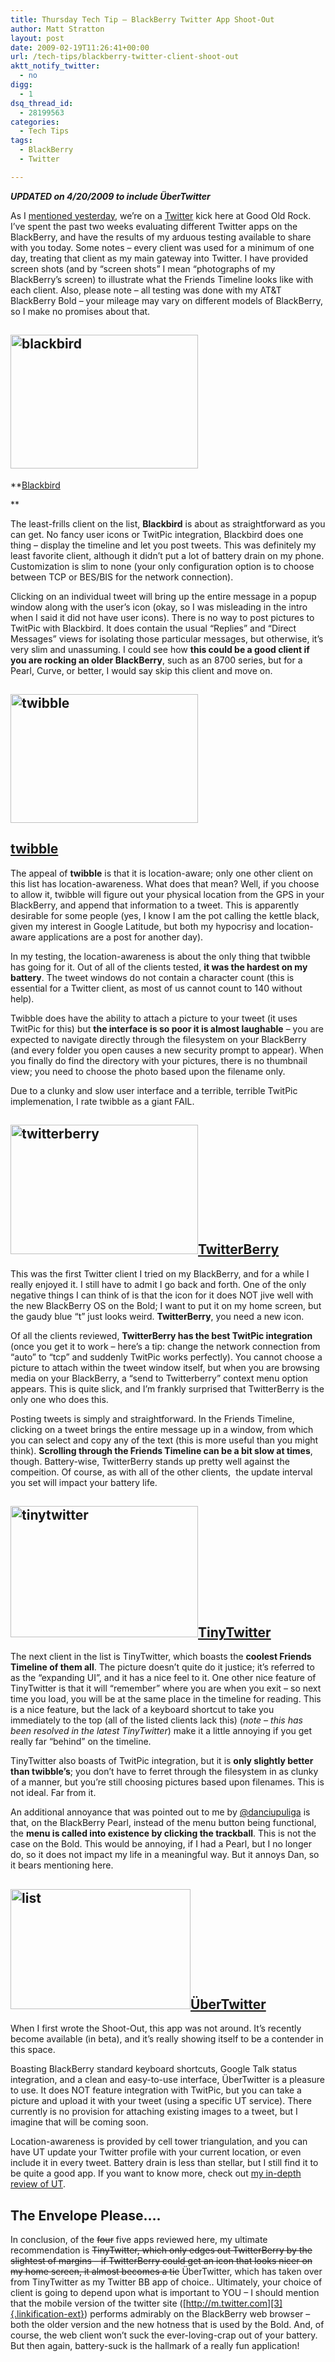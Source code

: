 ```yaml
---
title: Thursday Tech Tip – BlackBerry Twitter App Shoot-Out
author: Matt Stratton
layout: post
date: 2009-02-19T11:26:41+00:00
url: /tech-tips/blackberry-twitter-client-shoot-out
aktt_notify_twitter:
  - no
digg:
  - 1
dsq_thread_id:
  - 28199563
categories:
  - Tech Tips
tags:
  - BlackBerry
  - Twitter

---
```

_**UPDATED on 4/20/2009 to include ÜberTwitter**_

As I <a href="/2009/02/18/wednesday-web-wanderings-for-2112009-twitter-edition/" target="_self">mentioned yesterday</a>, we&#8217;re on a <a href="http://twitter.com" target="_blank">Twitter</a> kick here at Good Old Rock. I&#8217;ve spent the past two weeks evaluating different Twitter apps on the BlackBerry, and have the results of my arduous testing available to share with you today. Some notes &#8211; every client was used for a minimum of one day, treating that client as my main gateway into Twitter. I have provided screen shots (and by &#8220;screen shots&#8221; I mean &#8220;photographs of my BlackBerry&#8217;s screen) to illustrate what the Friends Timeline looks like with each client. Also, please note &#8211; all testing was done with my AT&T BlackBerry Bold &#8211; your mileage may vary on different models of BlackBerry, so I make no promises about that.

## <img class="alignright size-medium wp-image-4872" title="blackbird" src="/wp-content/uploads/2009/02/blackbird-300x214.jpg" alt="blackbird" width="300" height="214" srcset="/wp-content/uploads/2009/02/blackbird-300x214.jpg 300w, /wp-content/uploads/2009/02/blackbird-1024x732.jpg 1024w, /wp-content/uploads/2009/02/blackbird.jpg 1158w" sizes="(max-width: 300px) 100vw, 300px" />
  
**<a href="http://dossy.org/twitter/blackbird/" target="_blank">Blackbird</a>
  
** 

The least-frills client on the list, **Blackbird** is about as straightforward as you can get. No fancy user icons or TwitPic integration, Blackbird does one thing &#8211; display the timeline and let you post tweets. This was definitely my least favorite client, although it didn&#8217;t put a lot of battery drain on my phone. Customization is slim to none (your only configuration option is to choose between TCP or BES/BIS for the network connection).

Clicking on an individual tweet will bring up the entire message in a popup window along with the user&#8217;s icon (okay, so I was misleading in the intro when I said it did not have user icons). There is no way to post pictures to TwitPic with Blackbird. It does contain the usual &#8220;Replies&#8221; and &#8220;Direct Messages&#8221; views for isolating those particular messages, but otherwise, it&#8217;s very slim and unassuming. I could see how **this could be a good client if you are rocking an older BlackBerry**, such as an 8700 series, but for a Pearl, Curve, or better, I would say skip this client and move on.

## **<a href="http://www.twibble.de/twibble-mobile/" target="_blank"><img class="alignright size-medium wp-image-4879" title="twibble" src="/wp-content/uploads/2009/02/twibble-300x206.jpg" alt="twibble" width="300" height="206" srcset="/wp-content/uploads/2009/02/twibble-300x206.jpg 300w, /wp-content/uploads/2009/02/twibble.jpg 762w" sizes="(max-width: 300px) 100vw, 300px" /></a>**

## <a href="http://www.twibble.de/twibble-mobile/" target="_blank">twibble</a>

The appeal of **twibble** is that it is location-aware; only one other client on this list has location-awareness. What does that mean? Well, if you choose to allow it, twibble will figure out your physical location from the GPS in your BlackBerry, and append that information to a tweet. This is apparently desirable for some people (yes, I know I am the pot calling the kettle black, given my interest in Google Latitude, but both my hypocrisy and location-aware applications are a post for another day).

In my testing, the location-awareness is about the only thing that twibble has going for it. Out of all of the clients tested, **it was the hardest on my battery**. The tweet windows do not contain a character count (this is essential for a Twitter client, as most of us cannot count to 140 without help).

Twibble does have the ability to attach a picture to your tweet (it uses TwitPic for this) but **the interface is so poor it is almost laughable** &#8211; you are expected to navigate directly through the filesystem on your BlackBerry (and every folder you open causes a new security prompt to appear). When you finally do find the directory with your pictures, there is no thumbnail view; you need to choose the photo based upon the filename only.

Due to a clunky and slow user interface and a terrible, terrible TwitPic implemenation, I rate twibble as a giant FAIL.

## **<a href="http://www.orangatame.com/products/twitterberry/" target="_blank"><img class="alignright size-medium wp-image-4881" title="twitterberry" src="/wp-content/uploads/2009/02/twitterberry-300x207.jpg" alt="twitterberry" width="300" height="207" srcset="/wp-content/uploads/2009/02/twitterberry-300x207.jpg 300w, /wp-content/uploads/2009/02/twitterberry.jpg 748w" sizes="(max-width: 300px) 100vw, 300px" />TwitterBerry</a>**

This was the first Twitter client I tried on my BlackBerry, and for a while I really enjoyed it. I still have to admit I go back and forth. One of the only negative things I can think of is that the icon for it does NOT jive well with the new BlackBerry OS on the Bold; I want to put it on my home screen, but the gaudy blue &#8220;t&#8221; just looks weird. **TwitterBerry**, you need a new icon.

Of all the clients reviewed, **TwitterBerry has the best TwitPic integration** (once you get it to work &#8211; here&#8217;s a tip: change the network connection from &#8220;auto&#8221; to &#8220;tcp&#8221; and suddenly TwitPic works perfectly). You cannot choose a picture to attach within the tweet window itself, but when you are browsing media on your BlackBerry, a &#8220;send to Twitterberry&#8221; context menu option appears. This is quite slick, and I&#8217;m frankly surprised that TwitterBerry is the only one who does this.

Posting tweets is simply and straightforward. In the Friends Timeline, clicking on a tweet brings the entire message up in a window, from which you can select and copy any of the text (this is more useful than you might think). **Scrolling through the Friends Timeline can be a bit slow at times**, though. Battery-wise, TwitterBerry stands up pretty well against the compeition. Of course, as with all of the other clients,  the update interval you set will impact your battery life.

## **<a href="http://www.tinytwitter.com/" target="_blank"><img class="alignright size-medium wp-image-4882" title="tinytwitter" src="/wp-content/uploads/2009/02/tinytwitter-300x210.jpg" alt="tinytwitter" width="300" height="210" srcset="/wp-content/uploads/2009/02/tinytwitter-300x210.jpg 300w, /wp-content/uploads/2009/02/tinytwitter.jpg 450w" sizes="(max-width: 300px) 100vw, 300px" />TinyTwitter</a>**

The next client in the list is TinyTwitter, which boasts the **coolest Friends Timeline of them all**. The picture doesn&#8217;t quite do it justice; it&#8217;s referred to as the &#8220;expanding UI&#8221;, and it has a nice feel to it. One other nice feature of TinyTwitter is that it will &#8220;remember&#8221; where you are when you exit &#8211; so next time you load, you will be at the same place in the timeline for reading. This is a nice feature, but the lack of a keyboard shortcut to take you immediately to the top (all of the listed clients lack this) (_note &#8211; this has been resolved in the latest TinyTwitter_) make it a little annoying if you get really far &#8220;behind&#8221; on the timeline.

TinyTwitter also boasts of TwitPic integration, but it is **only slightly better than twibble&#8217;s**; you don&#8217;t have to ferret through the filesystem in as clunky of a manner, but you&#8217;re still choosing pictures based upon filenames. This is not ideal. Far from it.

An additional annoyance that was pointed out to me by <a href="http://twitter.com/danciupuliga" target="_blank">@danciupuliga</a> is that, on the BlackBerry Pearl, instead of the menu button being functional, the **menu is called into existence by clicking the trackball**. This is not the case on the Bold. This would be annoying, if I had a Pearl, but I no longer do, so it does not impact my life in a meaningful way. But it annoys Dan, so it bears mentioning here.

## [<img class="alignright size-full wp-image-5099" title="list" src="/wp-content/uploads/2009/02/list.jpg" alt="list" width="288" height="192" srcset="/wp-content/uploads/2009/02/list.jpg 480w, /wp-content/uploads/2009/02/list-300x200.jpg 300w" sizes="(max-width: 288px) 100vw, 288px" />][1]<a href="http://www.ubertwitter.com/" target="_blank">ÜberTwitter</a>

When I first wrote the Shoot-Out, this app was not around. It&#8217;s recently become available (in beta), and it&#8217;s really showing itself to be a contender in this space.

Boasting BlackBerry standard keyboard shortcuts, Google Talk status integration, and a clean and easy-to-use interface, ÜberTwitter is a pleasure to use. It does NOT feature integration with TwitPic, but you can take a picture and upload it with your tweet (using a specific UT service). There currently is no provision for attaching existing images to a tweet, but I imagine that will be coming soon.

Location-awareness is provided by cell tower triangulation, and you can have UT update your Twitter profile with your current location, or even include it in every tweet. Battery drain is less than stellar, but I still find it to be quite a good app. If you want to know more, check out [my in-depth review of UT][2].

## **The Envelope Please&#8230;.**

In conclusion, of the <span style="text-decoration: line-through;">four</span> five apps reviewed here, my ultimate recommendation is <span style="text-decoration: line-through;">TinyTwitter, which only edges out TwitterBerry by the slightest of margins &#8211; if TwitterBerry could get an icon that looks nicer on my home screen, it almost becomes a tie</span> ÜberTwitter, which has taken over from TinyTwitter as my Twitter BB app of choice.. Ultimately, your choice of client is going to depend upon what is important to YOU &#8211; I should mention that the mobile version of the twitter site ([http://m.twitter.com][3]{.linkification-ext}) performs admirably on the BlackBerry web browser &#8211; both the older version and the new hotness that is used by the Bold. And, of course, the web client won&#8217;t suck the ever-loving-crap out of your battery. But then again, battery-suck is the hallmark of a really fun application!

 [1]: /wp-content/uploads/2009/02/list.jpg
 [2]: /2009/04/21/blackberry-twitter-app-ubertwitter/
 [3]: http://m.twitter.com "Linkification: http://m.twitter.com"